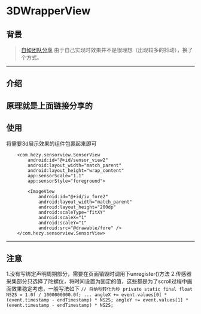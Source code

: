 # 3DWrapperView
## 背景
>[自如团队分享](https://juejin.cn/post/6989227733410644005#comment)
由于自己实现时效果并不是很理想（出现较多的抖动），换了个方式。
---
## 介绍
原理就是上面链接分享的
---
## 使用
将需要3d展示效果的组件包裹起来即可
```
    <com.hezy.sensorview.SensorView
        android:id="@+id/sensor_view2"
        android:layout_width="match_parent"
        android:layout_height="wrap_content"
        app:sensorScale="1.1"
        app:sensorStyle="foreground">

        <ImageView
            android:id="@+id/iv_fore2"
            android:layout_width="match_parent"
            android:layout_height="200dp"
            android:scaleType="fitXY"
            android:scaleX="1"
            android:scaleY="1"
            android:src="@drawable/fore" />
    </com.hezy.sensorview.SensorView>
   ```
   ---
   ## 注意
   1.没有写绑定声明周期部分，需要在页面销毁时调用下unregister()方法
   2.传感器采集部分只选择了陀螺仪，将时间设置为固定的值，这些都是为了scroll过程中画面效果稳定考虑，一般写法如下
    ```
          // 将纳秒转化为秒
        private static final float NS2S = 1.0f / 1000000000.0f;
    ...
        angleX += event.values[0] * (event.timestamp - endTimestamp) * NS2S;
        angleY += event.values[1] * (event.timestamp - endTimestamp) * NS2S;
     ```
   
